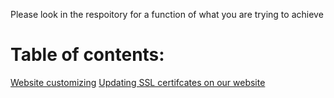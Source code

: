 Please look in the respoitory for a function of what you are trying to achieve

# Table of contents:

[Website customizing](website_customizing.md)
[Updating SSL certifcates on our website](Updating_ssl_certificate_on_website.md)

